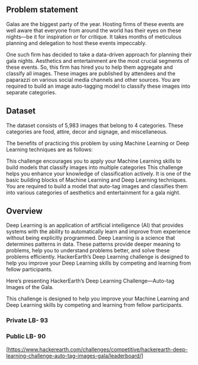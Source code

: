 ## Problem statement

Galas are the biggest party of the year. Hosting firms of these events are well aware that everyone from around the world has their eyes on these nights—be it for inspiration or for critique. It takes months of meticulous planning and delegation to host these events impeccably.

One such firm has decided to take a data-driven approach for planning their gala nights. Aesthetics and entertainment are the most crucial segments of these events. So, this firm has hired you to help them aggregate and classify all images. These images are published by attendees and the paparazzi on various social media channels and other sources. You are required to build an image auto-tagging model to classify these images into separate categories.

## Dataset

The dataset consists of 5,983 images that belong to 4 categories. These categories are food, attire, decor and signage, and miscellaneous.

The benefits of practicing this problem by using Machine Learning or Deep Learning techniques are as follows:

This challenge encourages you to apply your Machine Learning skills to build models that classify images into multiple categories
This challenge helps you enhance your knowledge of classification actively. It is one of the basic building blocks of Machine Learning and Deep Learning techniques.
You are required to build a model that auto-tag images and classifies them into various categories of aesthetics and entertainment for a gala night.

## Overview

Deep Learning is an application of artificial intelligence (AI) that provides systems with the ability to automatically learn and improve from experience without being explicitly programmed. Deep Learning is a science that determines patterns in data. These patterns provide deeper meaning to problems, help you to understand problems better, and solve these problems efficiently. HackerEarth’s Deep Learning challenge is designed to help you improve your Deep Learning skills by competing and learning from fellow participants.

Here’s presenting HackerEarth’s Deep Learning Challenge—Auto-tag Images of the Gala.

This challenge is designed to help you improve your Machine Learning and Deep Learning skills by competing and learning from fellow participants.

### Private LB- 93
### Public LB- 90
[https://www.hackerearth.com/challenges/competitive/hackerearth-deep-learning-challenge-auto-tag-images-gala/leaderboard/]
